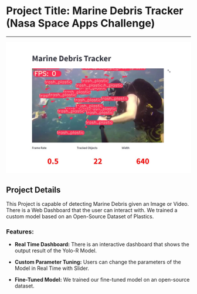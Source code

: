 # Project Title: Marine Debris Tracker (Nasa Space Apps Challenge)
---
![RoboRover](main_dashboard.JPG)

## Project Details

This Project is capable of detecting Marine Debris given an Image or Video. There is a Web Dashboard that the user can interact with. We trained a custom model based on an Open-Source Dataset of Plastics.

### Features:

- **Real Time Dashboard:** There is an interactive dashboard that shows the output result  of the Yolo-R Model.

- **Custom Parameter Tuning:** Users can change the parameters of the Model in Real Time with Slider.

- **Fine-Tuned Model:** We trained our fine-tuned model on an open-source dataset.


